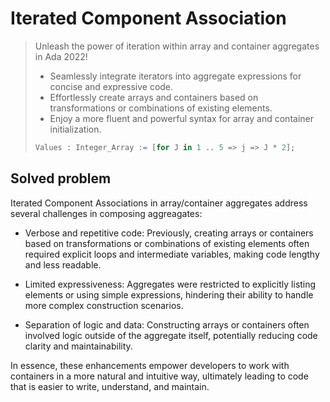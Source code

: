 # Iterated Component Association

> Unleash the power of iteration within array and container aggregates in Ada
> 2022!
>
> - Seamlessly integrate iterators into aggregate expressions for concise and
>   expressive code.
> - Effortlessly create arrays and containers based on transformations or
>   combinations of existing elements.
> - Enjoy a more fluent and powerful syntax for array and container
>   initialization.
> 
> ```ada
> Values : Integer_Array := [for J in 1 .. 5 => j => J * 2];
> ```

## Solved problem

Iterated Component Associations in array/container aggregates address several
challenges in composing aggreagates:

- Verbose and repetitive code: Previously, creating arrays or containers based
  on transformations or combinations of existing elements often required
  explicit loops and intermediate variables, making code lengthy and less
  readable.

- Limited expressiveness: Aggregates were restricted to explicitly listing
  elements or using simple expressions, hindering their ability to handle more
  complex construction scenarios.

- Separation of logic and data: Constructing arrays or containers often involved
  logic outside of the aggregate itself, potentially reducing code clarity and
  maintainability.

In essence, these enhancements empower developers to work with containers in a
more natural and intuitive way, ultimately leading to code that is easier to
write, understand, and maintain.
